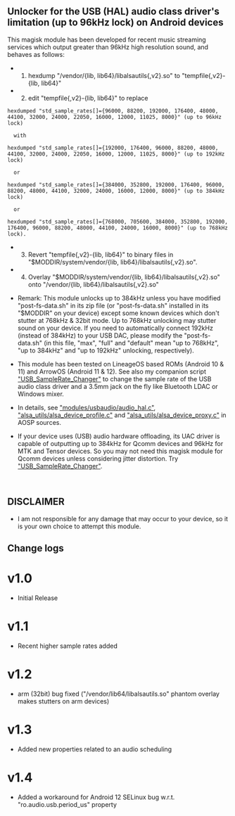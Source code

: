 ## Unlocker for the USB (HAL) audio class driver's limitation (up to 96kHz lock) on Android devices

This magisk module has been developed for recent music streaming services which output greater than 96kHz high resolution sound, and behaves as follows:

* 1. hexdump "/vendor/{lib, lib64}/libalsautils{,v2}.so" to "tempfile{,v2}-{lib, lib64}"
       
* 2. edit "tempfile{,v2}-{lib, lib64}" to replace
```
hexdumped "std_sample_rates[]={96000, 88200, 192000, 176400, 48000, 44100, 32000, 24000, 22050, 16000, 12000, 11025, 8000}" (up to 96kHz lock)

  with

hexdumped "std_sample_rates[]={192000, 176400, 96000, 88200, 48000, 44100, 32000, 24000, 22050, 16000, 12000, 11025, 8000}" (up to 192kHz lock)	

  or

hexdumped "std_sample_rates[]={384000, 352800, 192000, 176400, 96000, 88200, 48000, 44100, 32000, 24000, 16000, 12000, 8000}" (up to 384kHz lock)

  or

hexdumped "std_sample_rates[]={768000, 705600, 384000, 352800, 192000, 176400, 96000, 88200, 48000, 44100, 24000, 16000, 8000}" (up to 768kHz lock).
```

* 3. Revert "tempfile{,v2}-{lib, lib64}" to binary files in "$MODDIR/system/vendor/{lib, lib64}/libalsautils{,v2}.so".

* 4. Overlay "$MODDIR/system/vendor/{lib, lib64}/libalsautils{,v2}.so" onto "/vendor/{lib, lib64}/libalsautils{,v2}.so"

* Remark: This module unlocks up to 384kHz unless you have modified "post-fs-data.sh" in its zip file (or "post-fs-data.sh" installed in its "$MODDIR" on your device) except some known devices which don't stutter at 768kHz & 32bit mode. Up to 768kHz unlocking may stutter sound on your device. If you need to automatically connect 192kHz (instead of 384kHz) to your USB DAC, please modify the "post-fs-data.sh" (in this file, "max", "full" and "default" mean "up to 768kHz", "up to 384kHz" and "up to 192kHz" unlocking, respectively).


* This module has been tested on LineageOS based ROMs (Android 10 & 11) and ArrowOS (Android 11 & 12). See also my companion script ["USB_SampleRate_Changer"](https://github.com/yzyhk904/USB_SampleRate_Changer) to change the sample rate of the USB audio class driver and a 3.5mm jack on the fly like Bluetooth LDAC or Windows mixer.
* In details, see ["modules/usbaudio/audio_hal.c"](https://android.googlesource.com/platform/hardware/libhardware/+/master/modules/usbaudio/audio_hal.c), ["alsa_utils/alsa_device_profile.c"](https://android.googlesource.com/platform/system/media/+/master/alsa_utils/alsa_device_profile.c) and ["alsa_utils/alsa_device_proxy.c"](https://android.googlesource.com/platform/system/media/+/master/alsa_utils/alsa_device_proxy.c) in AOSP sources.
* If your device uses (USB) audio hardware offloading, its UAC driver is capable of outputting up to 384kHz for Qcomm devices and 96kHz for MTK and Tensor devices. So you may not need this magisk module for Qcomm devices unless considering jitter distortion. Try ["USB_SampleRate_Changer"](https://github.com/yzyhk904/USB_SampleRate_Changer).
<br/>

## DISCLAIMER

* I am not responsible for any damage that may occur to your device, so it is your own choice to attempt this module.

## Change logs

# v1.0
* Initial Release

# v1.1
* Recent higher sample rates added

# v1.2
* arm (32bit) bug fixed ("/vendor/lib64/libalsautils.so" phantom overlay makes stutters on arm devices)

# v1.3
* Added new properties related to an audio scheduling

# v1.4
* Added a workaround for Android 12 SELinux bug w.r.t. "ro.audio.usb.period_us" property

##
